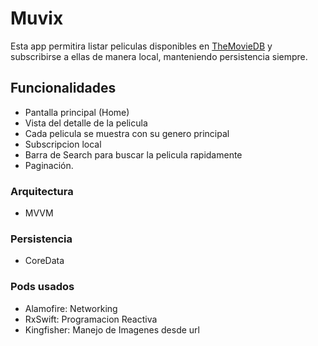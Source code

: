# Muvix

Esta app permitira listar peliculas disponibles en  [TheMovieDB](https://themoviedb.org) y subscribirse a ellas de manera local, manteniendo persistencia siempre.

## Funcionalidades
* Pantalla principal (Home)
* Vista del detalle de la pelicula
* Cada pelicula se muestra con su genero principal
* Subscripcion local
* Barra de Search para buscar la pelicula rapidamente
* Paginación.

### Arquitectura
* MVVM

### Persistencia
* CoreData

### Pods usados
* Alamofire: Networking 
* RxSwift: Programacion Reactiva
* Kingfisher: Manejo de Imagenes desde url


